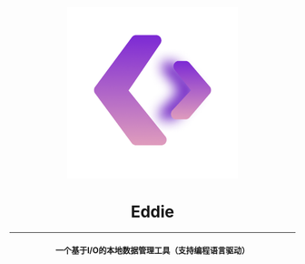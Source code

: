 <div align="center">
	 <img title="" src="MDRes/EddieLogo.png" alt="" height="300" width="300">

# Eddie

---

#### 一个基于I/O的本地数据管理工具（支持编程语言驱动）

</div>
